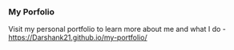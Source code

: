 ### My Porfolio
Visit my personal portfolio to learn more about me and what I do - https://Darshank21.github.io/my-portfolio/
